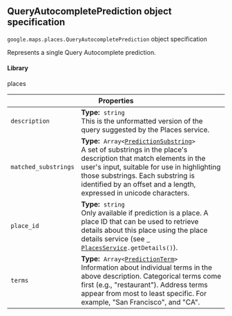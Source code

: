 <h2 id="QueryAutocompletePrediction"> QueryAutocompletePrediction object specification </h2><p>
<code><span itemprop="path">google.maps.places</span>.<span itemprop="name">QueryAutocompletePrediction</span></code>
object specification
</p><p>Represents a single Query Autocomplete prediction.</p><h4>Library</h4><p>places</p><div class="devsite-table-wrapper"><table class="properties responsive" summary="record QueryAutocompletePrediction - Properties">
<thead>
<tr><th colspan="2">Properties</th>
</tr></thead>
<tbody>
<tr>
<td><code><span>description</span></code></td>
<td><div><strong>Type:</strong>&nbsp; <code>string</code></div>
<div class="desc">This is the unformatted version of the query suggested by the Places service.</div></td>
</tr>
<tr>
<td><code><span>matched_substrings</span></code></td>
<td><div><strong>Type:</strong>&nbsp; <code>Array&lt;<a href="https://github.com/amenadiel/google-maps-documentation/blob/master/docs/PredictionSubstring.md">PredictionSubstring</a>&gt;</code></div>
<div class="desc">A set of substrings in the place's description that match elements in the user's input, suitable for use in highlighting those substrings. Each substring is identified by an offset and a length, expressed in unicode characters.</div></td>
</tr>
<tr>
<td><code><span>place_id</span></code></td>
<td><div><strong>Type:</strong>&nbsp; <code>string</code></div>
<div class="desc">Only available if prediction is a place. A place ID that can be used to retrieve details about this place using the place details service (see <code><a href="https://github.com/amenadiel/google-maps-documentation/blob/master/docs/PlacesService.md"> PlacesService</a>.getDetails()</code>).</div></td>
</tr>
<tr>
<td><code><span>terms</span></code></td>
<td><div><strong>Type:</strong>&nbsp; <code>Array&lt;<a href="https://github.com/amenadiel/google-maps-documentation/blob/master/docs/PredictionTerm.md">PredictionTerm</a>&gt;</code></div>
<div class="desc">Information about individual terms in the above description. Categorical terms come first (e.g., "restaurant"). Address terms appear from most to least specific. For example, "San Francisco", and "CA".</div></td>
</tr>
</tbody>
</table></div>